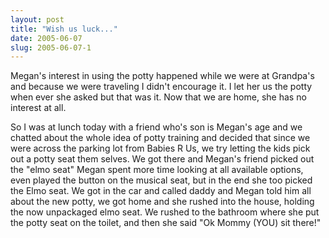 ```yaml
---
layout: post
title: "Wish us luck..."
date: 2005-06-07
slug: 2005-06-07-1
---
```


Megan&apos;s interest in using the potty happened while we were at Grandpa&apos;s and because we were traveling I didn&apos;t encourage it.  I let her us  the potty when ever she asked but that was it.  Now that we are home, she has no interest at all.  

So I was at lunch today with a friend who&apos;s son is Megan&apos;s age and we chatted about the whole idea of potty training and decided that since we were across the parking lot from Babies R Us, we try letting the kids pick out a potty seat them selves.  We got there and Megan&apos;s friend picked out  the &quot;elmo seat&quot; Megan spent more time looking at all available options, even played the button on the musical seat, but in the end she too picked the Elmo seat.  We got in the car and called daddy and Megan told him all about the new potty, we got home and she rushed into the house, holding the now unpackaged elmo seat.  We rushed to the bathroom where she put the potty seat on the toilet, and then she said &quot;Ok Mommy (YOU) sit there!&quot; 
